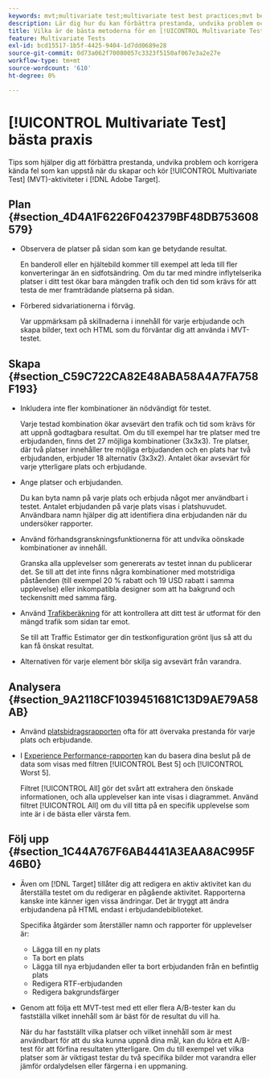 ```yaml
---
keywords: mvt;multivariate test;multivariate test best practices;mvt best practices;mvt combinations;mvt reports
description: Lär dig hur du kan förbättra prestanda, undvika problem och korrigera kända fel som kan uppstå när du skapar och kör [!UICONTROL Multivariate Test]-aktiviteter i  [!DNL Adobe Target].
title: Vilka är de bästa metoderna för en [!UICONTROL Multivariate Test]-aktivitet?
feature: Multivariate Tests
exl-id: bcd15517-1b5f-4425-9404-1d7dd0689e28
source-git-commit: 0d73a062f70080057c3323f5150af067e3a2e27e
workflow-type: tm+mt
source-wordcount: '610'
ht-degree: 0%

---
```


# [!UICONTROL Multivariate Test] bästa praxis

Tips som hjälper dig att förbättra prestanda, undvika problem och korrigera kända fel som kan uppstå när du skapar och kör [!UICONTROL Multivariate Test] (MVT)-aktiviteter i [!DNL Adobe Target].

## Plan {#section_4D4A1F6226F042379BF48DB753608579}

* Observera de platser på sidan som kan ge betydande resultat.

  En banderoll eller en hjältebild kommer till exempel att leda till fler konverteringar än en sidfotsändring. Om du tar med mindre inflytelserika platser i ditt test ökar bara mängden trafik och den tid som krävs för att testa de mer framträdande platserna på sidan.
* Förbered sidvariationerna i förväg.

  Var uppmärksam på skillnaderna i innehåll för varje erbjudande och skapa bilder, text och HTML som du förväntar dig att använda i MVT-testet.

## Skapa {#section_C59C722CA82E48ABA58A4A7FA758F193}

* Inkludera inte fler kombinationer än nödvändigt för testet.

  Varje testad kombination ökar avsevärt den trafik och tid som krävs för att uppnå godtagbara resultat. Om du till exempel har tre platser med tre erbjudanden, finns det 27 möjliga kombinationer (3x3x3). Tre platser, där två platser innehåller tre möjliga erbjudanden och en plats har två erbjudanden, erbjuder 18 alternativ (3x3x2). Antalet ökar avsevärt för varje ytterligare plats och erbjudande.

* Ange platser och erbjudanden.

  Du kan byta namn på varje plats och erbjuda något mer användbart i testet. Antalet erbjudanden på varje plats visas i platshuvudet. Användbara namn hjälper dig att identifiera dina erbjudanden när du undersöker rapporter.

* Använd förhandsgranskningsfunktionerna för att undvika oönskade kombinationer av innehåll.

  Granska alla upplevelser som genererats av testet innan du publicerar det. Se till att det inte finns några kombinationer med motstridiga påståenden (till exempel 20 % rabatt och 19 USD rabatt i samma upplevelse) eller inkompatibla designer som att ha bakgrund och teckensnitt med samma färg.

* Använd [Trafikberäkning](/help/main/c-activities/c-multivariate-testing/t-create-multivariate-test/traffic-estimator.md) för att kontrollera att ditt test är utformat för den mängd trafik som sidan tar emot.

  Se till att Traffic Estimator ger din testkonfiguration grönt ljus så att du kan få önskat resultat.

* Alternativen för varje element bör skilja sig avsevärt från varandra.

## Analysera {#section_9A2118CF1039451681C13D9AE79A58AB}

* Använd [platsbidragsrapporten](/help/main/c-reports/multivariate-test-reports/location-contribution-report.md) ofta för att övervaka prestanda för varje plats och erbjudande.
* I [Experience Performance-rapporten](/help/main/c-reports/multivariate-test-reports/experience-performance-report.md) kan du basera dina beslut på de data som visas med filtren [!UICONTROL Best 5] och [!UICONTROL Worst 5].

  Filtret [!UICONTROL All] gör det svårt att extrahera den önskade informationen, och alla upplevelser kan inte visas i diagrammet. Använd filtret [!UICONTROL All] om du vill titta på en specifik upplevelse som inte är i de bästa eller värsta fem.

## Följ upp {#section_1C44A767F6AB4441A3EAA8AC995F46B0}

* Även om [!DNL Target] tillåter dig att redigera en aktiv aktivitet kan du återställa testet om du redigerar en pågående aktivitet. Rapporterna kanske inte känner igen vissa ändringar. Det är tryggt att ändra erbjudandena på HTML endast i erbjudandebiblioteket.

  Specifika åtgärder som återställer namn och rapporter för upplevelser är:

   * Lägga till en ny plats
   * Ta bort en plats
   * Lägga till nya erbjudanden eller ta bort erbjudanden från en befintlig plats
   * Redigera RTF-erbjudanden
   * Redigera bakgrundsfärger

* Genom att följa ett MVT-test med ett eller flera A/B-tester kan du fastställa vilket innehåll som är bäst för de resultat du vill ha.

  När du har fastställt vilka platser och vilket innehåll som är mest användbart för att du ska kunna uppnå dina mål, kan du köra ett A/B-test för att förfina resultaten ytterligare. Om du till exempel vet vilka platser som är viktigast testar du två specifika bilder mot varandra eller jämför ordalydelsen eller färgerna i en uppmaning.
